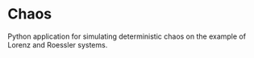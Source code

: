 # Chaos
Python application for simulating deterministic chaos on the example of Lorenz and Roessler systems. 
